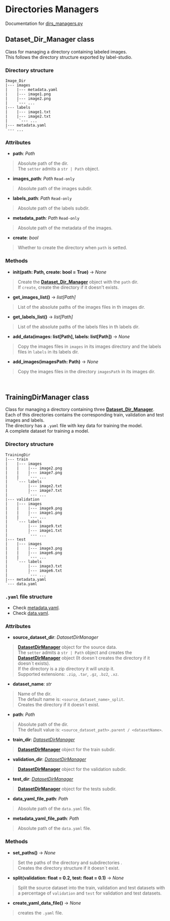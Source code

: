 # Directories Managers
Documentation for [dirs_managers.py](../../../src/filesystem/dirs_managers.py)

## Dataset_Dir_Manager class
Class for managing a directory containing labeled images.  
This follows the directory structure exported by label-studio.  
### Directory structure
```
Image_Dir
|--- images
|    |--- metadata.yaml
|    |--- image1.png
|    |--- image2.png
|    `--- ...
|--- labels
|    |--- image1.txt
|    |--- image2.txt
|     `--- ...
|--- metadata.yaml
`--- ...
```
### Attributes
- **path**: *Path*  
> Absolute path of the dir.  
> The ```setter``` admits a ```str | Path``` object.  
- **images_path**: *Path* ```Read-only```  
> Absolute path of the images subdir.  
- **labels_path**: *Path* ```Read-only```  
> Absolute path of the labels subdir.  
- **metadata_path**: *Path* ```Read-only```  
> Absolute path of the metadata of the images.  
- **create**: *bool*  
> Whether to create the directory when ```path``` is setted.  
### Methods
- **__init__(path: Path, create: bool = True)** -> *None*
> Create the [**Dataset_Dir_Manager**](#dataset_dir_manager-class) object with the ```path``` dir.  
If ```create```, create the directory if it doesn't exists.  
- **get_images_list()** -> *list[Path]*  
> List of the absolute paths of the images files in th images dir.  
- **get_labels_list()** -> *list[Path]*
> List of the absolute paths of the labels files in th labels dir.  
- **add_data(images: list[Path], labels: list[Path])** -> *None*
> Copy the images files in ```images``` in its images directory and the labels files in ```labels``` in its labels dir.  
- **add_images(imagesPath: Path)** -> *None*
> Copy the images files in the directory ```imagesPath``` in its images dir.  

<br>

## TrainingDirManager class
Class for managing a directory containing three [**Dataset_Dir_Manager**](#dataset_dir_manager-class).  
Each of this directories  contains the corresponding train, validation and test images and labels.  
The directory has a ```.yaml``` file with key data for training the model.  
A complete dataset for training a model.  
### Directory structure
```
TrainingDir
|--- train
|    |--- images
|    |    |--- image2.png
|    |    |--- image7.png
|    |    `--- ...
|    `--- labels
|         |--- image2.txt
|         |--- image7.txt
|         `--- ...
|--- validation
|    |--- images
|    |    |--- image9.png
|    |    |--- image1.png
|    |    `--- ...
|    `--- labels
|         |--- image9.txt
|         |--- image1.txt
|         `--- ...
|--- test
|    |--- images
|    |    |--- image3.png
|    |    |--- image6.png
|    |    `--- ...
|    `--- labels
|         |--- image3.txt
|         |--- image6.txt
|         `--- ...
|--- metadata.yaml
`--- data.yaml
```
### ```.yaml``` file structure
- Check [metadata.yaml](../../examples/model.metadata.yaml).  
- Check [data.yaml](../../examples/modelTraining.data.yaml).  

### Attributes
- **source_dataset_dir**: *DatasetDirManager*  
> [**DatasetDirManager**](#datasetdirmanager-class) object for the source data.  
> The ```setter``` admits a ```str | Path``` object and creates the [**DatasetDirManager**](#datasetdirmanager-class) object (It doesn\`t creates the directory if it doesn\`t exists).  
> If the directory is a zip directory it will unzip it.  
> Supported extensions: ```.zip```, ```.tar```, ```.gz```, ```.bz2```, ```.xz```.  
- **dataset_name**: *str*
> Name of the dir.  
> The default name is: ```<source_dataset_name>_split```.  
> Creates the directory if it doesn`t exist.  
- **path**: *Path*  
> Absolute path of the dir.  
> The default value is: ```<source_dataset_path>.parent / <datasetName>```.  
- **train_dir**: *[DatasetDirManager](#datasetdirmanager-class)*  
> [**DatasetDirManager**](#datasetdirmanager-class) object for the train subdir.  
- **validation_dir**: *[DatasetDirManager](#datasetdirmanager-class)*  
> [**DatasetDirManager**](#datasetdirmanager-class) object for the validation subdir.  
- **test_dir**: *[DatasetDirManager](#datasetdirmanager-class)*  
> [**DatasetDirManager**](#datasetdirmanager-class) object for the tests subdir.  
- **data_yaml_file_path**: *Path*  
> Absolute path of the ```data.yaml``` file.  
- **metadata_yaml_file_path**: *Path*  
> Absolute path of the ```data.yaml``` file.  
### Methods
- **set_paths()** -> *None*  
> Set the paths of the directory and subdirectories .  
> Creates the directory structure if it doesn`t exist.  
- **split(validation: float = 0.2, test: float = 0.1)** -> *None*
> Split the source dataset into the train, validation and test datasets with a percentage of ```validation``` and ```test``` for validation and test datasets.  
- **create_yaml_data_file()** -> *None*
> creates the ```.yaml``` file.  
